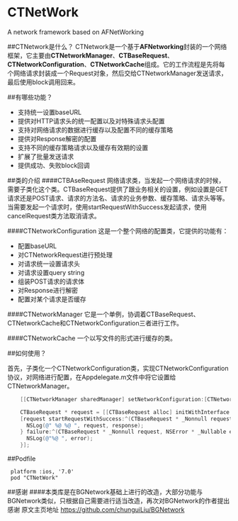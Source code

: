 # CTNetWork
A network framework based on AFNetWorking 


##CTNetwork是什么？
CTNetwork是一个基于**AFNetworking**封装的一个网络框架，它主要由**CTNetworkManager**、**CTBaseRequest**、**CTNetworkConfiguration**、**CTNetworkCache**组成。它的工作流程是先将每个网络请求封装成一个Request对象，然后交给CTNetworkManager发送请求，最后使用block调用回来。

##有哪些功能？
* 支持统一设置baseURL
* 提供对HTTP请求头的统一配置以及对特殊请求头配置
* 支持对网络请求的数据进行缓存以及配置不同的缓存策略
* 提供对Response解密的配置
* 支持不同的缓存策略请求以及缓存有效期的设置
* 扩展了批量发送请求
* 提供成功、失败block回调

##类的介绍
####CTBAseRequest
网络请求类，当发起一个网络请求的时候，需要子类化这个类。CTBaseRequest提供了跟业务相关的设置，例如设置是GET请求还是POST请求、请求的方法名、请求的业务参数、缓存策略、请求头等等。当需要发起一个请求时，使用startRequestWithSuccess发起请求，使用cancelRequest类方法取消请求。

####CTNetworkConfiguration
这是一个整个网络的配置类，它提供的功能有：

* 配置baseURL
* 对CTNetworkRequest进行预处理
* 对请求统一设置请求头
* 对请求设置query string
* 组装POST请求的请求体
* 对Response进行解密
* 配置对某个请求是否缓存


####CTNetworkManager
它是一个单例，协调着CTBaseRequest、CTNetworkCache和CTNetworkConfiguration三者进行工作。

####CTNetworkCache
一个以写文件的形式进行缓存的类。


##如何使用？

首先，子类化一个CTNetworkConfiguration类，实现CTNetworkConfiguration协议，对网络进行配置，在Appdelegate.m文件中将它设置给CTNetworkManager。   
```objective-c
    [[CTNetworkManager sharedManager] setNetworkConfiguration:[CTNetworkConfiguration configurationWithBaseURL:@"http://.......com/"]];```

    CTBaseRequest * request = [[CTBaseRequest alloc] initWithInterface:@"api/index/appdata.json"];
    [request startRequestWithSuccess:^(CTBaseRequest * _Nonnull request, id  _Nullable response) {
      NSLog(@" %@ %@ ", request, response);
    } failure:^(CTBaseRequest * _Nonnull request, NSError * _Nullable error) {
      NSLog(@"%@ ", error);
    }];
```

##Podfile
```
 platform :ios, '7.0'
 pod "CTNetWork"
 ```

##感谢
####本类库是在BGNetwork基础上进行的改造，大部分功能与BGNetwork类似，只根据自己需要进行适当改造，再次对BGNetwork的作者提出感谢
原文主页地址 https://github.com/chunguiLiu/BGNetwork
